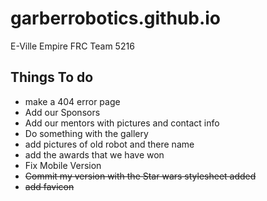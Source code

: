 # garberrobotics.github.io
E-Ville Empire FRC Team 5216


## Things To do
* make a 404 error page
* Add our Sponsors
* Add our mentors with pictures and contact info
* Do something with the gallery
* add pictures of old robot and there name
* add the awards that we have won
* Fix Mobile Version
* ~~Commit my version with the Star wars stylesheet added~~
* ~~add favicon~~
